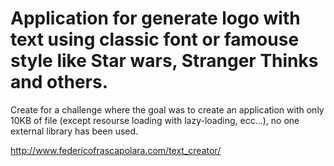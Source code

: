 # Application for generate logo with text using classic font or famouse style like Star wars, Stranger Thinks and others.
Create for a challenge where the goal was to create an application with only 10KB of file (except resourse loading with lazy-loading, ecc...), no one external library has been used.

http://www.federicofrascapolara.com/text_creator/

